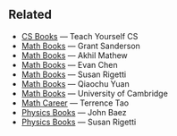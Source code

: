 ## Related

- [CS Books](https://teachyourselfcs.com/) — Teach Yourself CS
- [Math Books](https://www.3blue1brown.com/blog/book-recommendations) — Grant Sanderson
- [Math Books](https://amathew.wordpress.com/bibliography/) — Akhil Mathew
- [Math Books](https://web.evanchen.cc/recommend.html) — Evan Chen
- [Math Books](https://www.susanrigetti.com/math) — Susan Rigetti
- [Math Books](https://qchu.wordpress.com/reading-recommendations/) — Qiaochu Yuan
- [Math Books](https://www.maths.cam.ac.uk/undergrad/admissions/files/admissions/reading-list.pdf) — University of Cambridge
- [Math Career](https://terrytao.wordpress.com/career-advice/) — Terrence Tao
- [Physics Books](https://math.ucr.edu/home/baez/books.html) — John Baez
- [Physics Books](https://www.susanrigetti.com/physics) — Susan Rigetti
